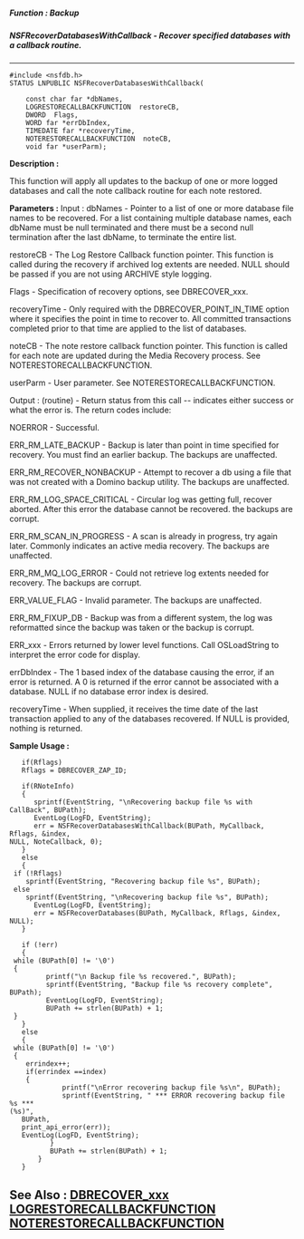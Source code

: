 ##### Function : Backup
##### NSFRecoverDatabasesWithCallback - Recover specified databases with a callback routine.
---
```
#include <nsfdb.h>
STATUS LNPUBLIC NSFRecoverDatabasesWithCallback(

	const char far *dbNames,
	LOGRESTORECALLBACKFUNCTION  restoreCB,
	DWORD  Flags,
	WORD far *errDbIndex,
	TIMEDATE far *recoveryTime,
	NOTERESTORECALLBACKFUNCTION  noteCB,
	void far *userParm);
```
**Description :**

This function will apply all updates to the backup of one or more logged 
databases and call the note callback routine for each note restored.

**Parameters :**
Input :
dbNames  -  Pointer to a list of one or more database file names to be recovered.  For a list containing multiple database names, each dbName must be null terminated and there must be a second null termination after the last dbName, to terminate the entire list.

restoreCB  -  The Log Restore Callback function pointer.  This function is called during the recovery if archived log extents are needed.  NULL should be passed if you are not using ARCHIVE style logging.

Flags  -  Specification of recovery options, see DBRECOVER_xxx.

recoveryTime  -  Only required with the DBRECOVER_POINT_IN_TIME option where it specifies the point in time to recover to.  All committed transactions completed prior to that time are applied to the list of databases. 

noteCB  -   The note restore callback function pointer.  This function is called for each note are updated during the Media Recovery process.  See NOTERESTORECALLBACKFUNCTION.

userParm  -  User parameter.  See NOTERESTORECALLBACKFUNCTION.

Output :
(routine)  -  Return status from this call -- indicates either success or what the error is. The return codes include:

NOERROR - Successful.

ERR_RM_LATE_BACKUP - Backup is later than point in time specified for recovery. You must find an earlier backup. The backups are unaffected.

ERR_RM_RECOVER_NONBACKUP - Attempt to recover a db using a file that was not created with a Domino backup utility. The backups are unaffected.

ERR_RM_LOG_SPACE_CRITICAL  - Circular log was getting full, recover aborted. After this error the database cannot be recovered. the backups are corrupt.

ERR_RM_SCAN_IN_PROGRESS  - A scan is already in progress, try again later. Commonly indicates an active media recovery. The backups are unaffected.

ERR_RM_MQ_LOG_ERROR - Could not retrieve log extents needed for recovery. The backups are corrupt.

ERR_VALUE_FLAG - Invalid parameter. The backups are unaffected.

ERR_RM_FIXUP_DB - Backup was from a different system, the log was reformatted since the backup was taken or the backup is corrupt.

ERR_xxx - Errors returned by lower level functions.  Call OSLoadString to interpret the error code for display.


errDbIndex  -  The 1 based index of the database causing the error, if an error is returned.  A 0 is returned if the error cannot be associated with a database.  NULL if no database error index is desired.

recoveryTime  -  When supplied, it receives the time date of the last transaction applied to any of the databases recovered.  If NULL is provided, nothing is returned.


**Sample Usage :**
```
   if(Rflags)
   Rflags = DBRECOVER_ZAP_ID;

   if(RNoteInfo)
   {
      sprintf(EventString, "\nRecovering backup file %s with CallBack", BUPath);
      EventLog(LogFD, EventString);
      err = NSFRecoverDatabasesWithCallback(BUPath, MyCallback, Rflags, &index, 
NULL, NoteCallback, 0);
   }
   else
   {
 if (!Rflags)
    sprintf(EventString, "Recovering backup file %s", BUPath);
 else
    sprintf(EventString, "\nRecovering backup file %s", BUPath);
      EventLog(LogFD, EventString);
      err = NSFRecoverDatabases(BUPath, MyCallback, Rflags, &index, NULL);
   }

   if (!err)
   {
 while (BUPath[0] != '\0')
 {
         printf("\n Backup file %s recovered.", BUPath);
         sprintf(EventString, "Backup file %s recovery complete", BUPath);
         EventLog(LogFD, EventString);
         BUPath += strlen(BUPath) + 1;
 }
   }
   else
   {
 while (BUPath[0] != '\0')
 {
    errindex++;
    if(errindex ==index)
    {
             printf("\nError recovering backup file %s\n", BUPath);
             sprintf(EventString, " *** ERROR recovering backup file %s *** 
(%s)",
   BUPath,
   print_api_error(err));
   EventLog(LogFD, EventString);
          }
          BUPath += strlen(BUPath) + 1;
       }
   }
```
**See Also :**
[DBRECOVER_xxx](/reference/Symb/DBRECOVER_xxx)
[LOGRESTORECALLBACKFUNCTION](/reference/Data/LOGRESTORECALLBACKFUNCTION)
[NOTERESTORECALLBACKFUNCTION](/reference/Data/NOTERESTORECALLBACKFUNCTION)
---
